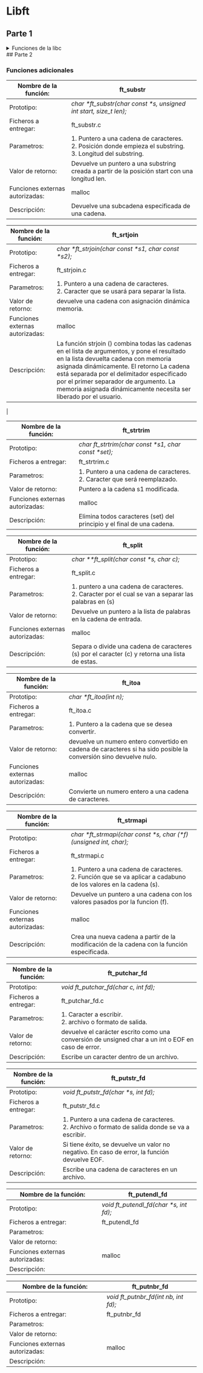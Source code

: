 # **Libft**
## Parte 1
<details>
<summary> Funciones de la libc </summary>


| Nombre de l función: | memset |
| ------------- | ------------- |
| Prototipo: | _void *ft_memset(void *b, int c, size_t len);_ |
| Ficheros a entregar: | ft_memset.c |
| Parametros: | 1. Puntero al bloque de memoria (b).  <br /> 2. El valor que desea ajustar. <br /> 3.  El número de bytes que se establece en ese valor. |
| Valor de retorno: | Devuelve un puntero a un puntero a la zona de almacenamiento (b). |
| Descripción: | Copia el caracter c (un char sin signo) a los primeros n caracteres de (b). |


| Nombre de la función: | bzero |
| ------------- | ------------- |
| Prototipo: |  _void ft_bzero(void *s, size_t n);_ |
| Ficheros a entregar: | ft_bzero.c |
| Parametros: | 1. Puntero a una cadena para rellenar.<br /> 2. Numero de bytes que se van a poner a cero.|
| Valor de retorno: | No retorna valor. |
| Descripción: | Pone a cero los n primeros bytes de la cadena de bytes s.  |

| Nombre de la función: | memcpy |
| ------------- | ------------- |
| Prototipo: |  _void *ft_memcpy(void *dst, const void *src, size_t n);_ |
| Ficheros a entregar: | ft_memcpy.c |
| Parametros: | 1. Puntero a una cadena de destino.<br /> 2. Puntero a una cadena de origen. <br /> 3. Numero de bytes que se van a copiar.|
| Valor de retorno: | Retorna un puntero a la cadena de caracteres dst |
| Descripción: | Copia n caracteres del area de la memoria de src en el area de la memoria de dst. |

| Nombre de la función: | memccpy |
| ------------- | ------------- |
| Prototipo: |  _void *ft_memccpy(void *dst, const void *src, int c, size_t n);_ |
| Ficheros a entregar: | ft_memccpy.c |
| Parametros: | 1. Puntero a una cadena de destino.<br /> 2. Puntero a una cadena de origen. <br /> 3. Último carácter que se va a copiar.<br /> 4. Numero de bytes que se van a copiar.|
| Valor de retorno: | Devuelve un puntero al siguiente carácter de dst tras c, o NULL si c no estaba en los n primeros caracteres de src. |
| Descripción: | Copia  como mucho n bytes desde el área de memoria src al área de memoria dst, parando cuando se encuentra el carácter c. |

| Nombre de la función: | memmove |
| ------------- | ------------- |
| Prototipo: |  _void *ft_memmove(void *dst, const void *src, size_t len);_ |
| Ficheros a entregar: | ft_memmove.c |
| Parametros: | 1. Puntero a una cadena de destino.<br /> 2. Puntero a una cadena de origen. <br /> 3. Numero de bytes que se copiarán.<br /> |
| Valor de retorno: | Devuelve un puntero a la cadena dst  |
| Descripción: | Copia los primeros n caracteres del objeto apuntado por src al objeto apuntado por dst. Sin embargo, se asegura de que no estén superpuestos. |

| Nombre de la función: | memchr |
| --------------- | ------------- |
| Prototipo: | _void *ft_memchr(const void *s, int c, size_t n);_ |
| Ficheros a entregar: | ft_memchr.c |
| Parametros : | 1. puntero al bloque de memoria para realizar una búsqueda. <br /> 2. Caracter que se va a buscar. <br /> 3. Número de caracteres que se comprobarán. |
| Valor de retorno: | Retorna un puntero al carácter localizado, o un puntero nulo si el carácter no apareció en el objeto.  |
| Descripción: | Localiza la primera aparición del carácter c (convertido a unsigned char) en los primeros n caracteres (cada uno interpretado como un unsigned char) del objeto apuntado por s. |

| Nombre de la función: | memcmp |
| --------------------- | ------ |
| Prototipo: | _int ft_memcmp(const void *s1, const void *s2, size_t n);_ |
| Ficheros a entregar: | ft_memcmp.c |
| Parametros: | 1. puntero al primer bloque de memoria. <br /> 2. puntero al segundo bloque de memoria. <br /> 3. Número de caracteres que se va a comparar. |
| Valor de retorno: | El valor devuelto indica la relación entre los búferes. <br /> **<0** s1 es menor a s2 <br /> **0** s1 es idéntica a s2 <br /> **>0** s1 es mayor a s2 |
| Descripción: | Compara los caracteres de dos búferes de memoria. |

| Nombre de la función: | strlen |
| --------------------- | ------ |
| Prototipo: | _size_t ft_strlen(const char *s);_ |
| Ficheros a entregar: | ft_strlen.c  |
| Parametros: | 1. Cadena terminada en un valor nulo. |
| Valor de retorno: | Devuelve el nuúmero de caracteres de s ecepto el valor nulo. |
| Descripción: | Obtiene la longitud de una cadena |

| Nombre de la función: | strlcpy |
| -------------------- | -------- |
| Prototipo: | _size_t ft_strlcpy(char *dst, const char *src, size_t dstsize);_ |
| Ficheros a entregar: | ft_strlcpy.c |
| Parametros: | 1. puntero al bloque de memoria de destino. <br /> 2. puntero al bloque de memoria de origen. <br /> 3.  Número de caracteres que se van a copiar. |
| Valor de retorno: | Devuelve la longitutd total de la cadena que intenta crear. |
| Descripción: | Copia dstsize caracteres de la cadena  src en la cadena dst. |

| Nombre de la función: | strlcat |
| -------------------- | -------- |
| Prototipo: | _size_t ft_strlcat(char *dst, const char *src, size_t dstsize);_ |
| Ficheros a entregar: | ft_strlcat.c |
| Parametros: | 1. puntero al bloque de memoria de destino. <br /> 2. puntero al bloque de memoria de origen. <br /> 3.  Número de caracteres que se van a concatenar. |
| Valor de retorno: |  Devuelve el número de caracteres que intentó crear, la longitud inicial de dst + la longitud de src.|
| Descripción: | Concatena la cadena de caracteres src en la cadena dst limitada por dstsize. |

| Nombre de la función: | strchr |
| -------------------- | -------- |
| Prototipo: | _char *ft_strchr(const char *s, int c);_|
| Ficheros a entregar: | ft_strchr.c|
| Parametros: | 1. Puntero a una cadena de caracteres <br /> 2. Caracter que se va a buscar.   |
| Valor de retorno: | Devuelve la posición en la cadena (s) la primera ocurrencia del carácter c.Si no se encuentra devuelve un punyero nulo. |
| Descripción: |  Buscar la primera ocurrencia de (c) en la cadena (s) y devuelve su posición.|

| Nombre de la función: | strrchr |
| -------------------- | -------- |
| Prototipo: | _char *ft_strrchr(const char *s, int c);_ |
| Ficheros a entregar: | ft_strrchr.c |
| Parametros: | 1. Puntero a una cadena de caracteres <br /> 2. Caracter que se va a buscar. |
| Valor de retorno: | Devuelve la posición en la cafena (s) la ultima ocutrencia de (c). Si no se encuentra el valor, la función devuelve un puntero nulo. |
| Descripción: | Busca la ultima ocurrencia de (c) en la cadena (s) y devuelve su posición. |

| Nombre de la función: | strnstr |
| -------------------- | -------- |
| Prototipo: | _char *ft_strnstr(const char *haystack, const char *needle, size_t len);_ |
| Ficheros a entregar: | ft_strnstr.c |
| Parametros: | 1. Puntero a una cadena de caracteres donde buscar. <br /> 2. Puntero a una subcadena de caracteres a buscar. |
| Valor de retorno: |  Devuelve -1 si no se encontro la subcadena dentro de la cadena o n si se encotro en la posicion n de la cadena.|
| Descripción: |  Busca la secuencia de carácteres contenida en la subcadena en una cadena de texto. |

| Nombre de la función: | strncmp |
| -------------------- | -------- |
| Prototipo: | _int	ft_strncmp(const char *s1, const char *s2, size_t n);_|
| Ficheros a entregar: | ft_strncmp.c |
| Parametros: | 1. Puntero a una cadena de caracteres <br/> 2. Puntero a otra cadena de caracteres. <br/> 3. Numero de caracteres que se va a comparar |i
| Valor de retorno: | Devuelve 0 si las dos cadenas son iguales. <br /> Devuelve menor que cero si s1 es menor que s2.<br /> Devuelve mayor que cero si s1 es mayor que s2. |
| Descripción: | Compara la cadena s1 con la cadena s2 hasta el n carcater. |

| Nombre de la función: | atoi |
| -------------------- | -------- |
| Prototipo: | _int	ft_atoi(const char *str);_|
| Ficheros a entregar: | ft_atoi.c |
| Parametros: | 1. Puntero a la cadena que se desea convertir |
| Valor de retorno: | Retorna el valor numérico de la cadena o 0 si no se puede convertir. |
| Descripción: | Convierte una cadena a su valor numérico (entero) |

| Nombre de la función: | isalpha |
| -------------------- | -------- |
| Prototipo: | _int	ft_isalpha(int c);_ |
| Ficheros a entregar: | ft_isalpha.c |
| Parametros: | 1. caracter a comprobar  |
| Valor de retorno: | Devuelve 1 si c es un caracter alfabetico de a a z o de A a Z, decuelve 0 si no lo es.||
| Descripción: |  Comprueba si el caracter c es un caracter alfabético |

| Nombre de la función: | isdigit |
| -------------------- | -------- |
| Prototipo: | _int	ft_isdigit(int c);_|
| Ficheros a entregar: | ft_isdigit.c |
| Parametros: | 1. Caracter a comprobar. |
| Valor de retorno: |  Devuelve 1 si el caracter c es un número de 0 a 9, decuelve 0 si no lo es.|
| Descripción: | Comprueba si el caracter c es un caracter numérico de (0 - 9) |

| Nombre de la función: | isalnum |
| -------------------- | -------- |
| Prototipo: | _int	ft_isalnum(int c);_|
| Ficheros a entregar: | ft_isalnum.c |
| Parametros: | 1. Caracter a comprobar. |
| Valor de retorno: |  Devuelve 1 si el caracter c es un caracter alfanumérico, devuelve 0 si no lo es. |
| Descripción: |  Comprueba si el caracter c es un caracter alfanumérico (a - z) o (0 - 9) |

| Nombre de la función: | isascii |
| -------------------- | -------- |
| Prototipo: | _int	ft_isascii(int c);_|
| Ficheros a entregar: | ft_isascii.c |
| Parametros: | 1. Caracter a comprobar.  |
| Valor de retorno: | Devuelve 1 si el caracter c es un caracter de la tabla ascii, devuelve 0 si no lo es. |
| Descripción: |  Comprueba si el carqcter c es un caracter existente en la tabla ascii. |

| Nombre de la función: | isprint |
| -------------------- | -------- |
| Prototipo: | _int	ft_isprint(int c);_|
| Ficheros a entregar: | ft_isprint.c ||
| Parametros: | 1. Caracter a comprobar  |
| Valor de retorno: | Devuelve 1 si el caracter c es un caracter imprimible, devuelve 0 si no lo es. |
| Descripción: | Comprueba si el caracter c es un caracter imprimible.  |

| Nombre de la función: | toupper |
| -------------------- | -------- |
| Prototipo: | _int	ft_toupper(int c);_|
| Ficheros a entregar: | ft_toupper.c |
| Parametros: | 1. Caracter que se desea pasar a mayuscula |
| Valor de retorno: | Devuelve el caracter c en mayuscula |
| Descripción: | Convierte el caracter c en un caracter mayuscula. |

| Nombre de la función: | tolower |
| -------------------- | -------- |
| Prototipo: | _int	ft_tolower(int c);_|
| Ficheros a entregar: | ft_tolower.c|
| Parametros: | 1. Caracter que se desea pasar a minuscula  |
| Valor de retorno: |  Devuelve el caracter c en minuscula. |
| Descripción: | Convierte el caracter c en un caracter minuscula. |

| Nombre de la función: | calloc |
| -------------------- | -------- |
| Prototipo: | _void *ft_calloc(size_t count, size_t size);_|
| Ficheros a entregar: | ft_calloc.c|
| Parametros: | 1. Numero de elementos. <br /> 2. Longitud en bytes de cada elemento. |
| Valor de retorno: |  Devuelve un puntero al espacio asignado. |
| Funciones externas autorizadas: | malloc |
| Descripción: | Asigna una matriz en la memoria con elementos que se inicializan en 0. |

| Nombre de la función: | strdup |
| -------------------- | -------- |
| Prototipo: | _char *ft_strdup(const char *s1);_|
| Ficheros a entregar: | ft_strdup.c|
| Parametros: | 1.  Punyero a una cadena de caracteres. |
| Valor de retorno: | Devuelve un puntero a la cadena duplicada, o NULL si no había bastante memoria. |
| Funciones externas autorizadas: | malloc |
| Descripción: | La  función  strdup()  devuelve  un  puntero  a  una  nueva cadena de caracteres que es un duplicado de la cadena apuntada por s.   La  memoria  para  la  nueva  cadena  se  obtiene automáticamente con malloc(3), y puede (y debe) liberarse con free(3). |

</details>
## Parte 2

### Funciones adicionales

| Nombre de la función: | ft_substr |
| --------------------- | --------- |
| Prototipo: | _char *ft_substr(char const *s, unsigned int start, size_t len);_ |
| Ficheros a entregar: | ft_substr.c |
| Parametros: | 1. Puntero a una cadena de caracteres. <br /> 2. Posición donde empieza el substring. <br /> 3. Longitud del substring. |
| Valor de retorno: | Devuelve un puntero a una substring creada a partir de la posición start con una longitud len.   |
| Funciones externas autorizadas: | malloc |
| Descripción: |  Devuelve una subcadena especificada de una cadena. |

| Nombre de la función: | ft_srtjoin |
| --------------------- | --------- |
| Prototipo: |  _char *ft_strjoin(char const *s1, char const *s2);_|
| Ficheros a entregar: | ft_strjoin.c |
| Parametros: | 1. Puntero a una cadena de caracteres. <br /> 2. Caracter que se usará para separar la lista. |
| Valor de retorno: |  devuelve una cadena con asignación dinámica memoria. |
| Funciones externas autorizadas: | malloc |
| Descripción: |  La función strjoin () combina todas las cadenas en el lista de argumentos, y pone el resultado en la lista devuelta cadena con memoria asignada dinámicamente. El retorno La cadena está separada por el delimitador especificado por el primer separador de argumento. La memoria asignada dinámicamente necesita ser liberado por el usuario.
 |

| Nombre de la función: | ft_strtrim |
| --------------------- | --------- |
| Prototipo: | _char ft_strtrim(char const *s1, char const *set);_|
| Ficheros a entregar: | ft_strtrim.c |
| Parametros: | 1. Puntero a una cadena de caracteres.<br /> 2. Caracter que será reemplazado.  |
| Valor de retorno: | Puntero a la cadena s1 modificada. |
| Funciones externas autorizadas: | malloc |
| Descripción: | Elimina todos caracteres (set) del principio y el final de una cadena. |

| Nombre de la función: | ft_split |
| --------------------- | --------- |
| Prototipo: |  _char **ft_split(char const *s, char c);_ |
| Ficheros a entregar: | ft_split.c |
| Parametros: |  1. puntero a una cadena de caracteres. <br /> 2. Caracter por el cual se van a separar las palabras en (s)  |
| Valor de retorno: |  Devuelve un puntero a la lista de palabras en la cadena de entrada. |
| Funciones externas autorizadas: | malloc |
| Descripción: | Separa o divide una cadena de caracteres (s) por el caracter (c) y retorna una lista de estas. |

| Nombre de la función: | ft_itoa |
| --------------------- | --------- |
| Prototipo: | _char *ft_itoa(int n);_ |
| Ficheros a entregar: | ft_itoa.c |
| Parametros: | 1. Puntero a la cadena que se desea convertir.  |
| Valor de retorno: |  devuelve un numero entero convertido en cadena de caracteres si ha sido posible la conversión sino devuelve nulo. |
| Funciones externas autorizadas: | malloc |
| Descripción: |  Convierte un numero entero a una cadena de caracteres. |

| Nombre de la función: | ft_strmapi |
| --------------------- | --------- |
| Prototipo: | _char *ft_strmapi(char const *s, char (*f)(unsigned int, char);_ |
| Ficheros a entregar: | ft_strmapi.c |
| Parametros: | 1. Puntero a una cadena de caracteres. <br /> 2. Función que se va aplicar a cadabuno de los valores en la cadena (s).  |
| Valor de retorno: |  Devuelve un puntero a una cadena con los valores pasados por la funcion (f). |
| Funciones externas autorizadas: | malloc |
| Descripción: |  Crea una nueva cadena a partir de la modificación de la cadena con la función especificada. |

| Nombre de la función: | ft_putchar_fd |
| --------------------- | --------- |
| Prototipo: | _void ft_putchar_fd(char c, int fd);_ |
| Ficheros a entregar: | ft_putchar_fd.c |
| Parametros: | 1. Caracter a escribir. <br /> 2. archivo o formato de salida. |
| Valor de retorno: | devuelve el carácter escrito como una conversión de unsigned char a un int o EOF en caso de error.  |
| Descripción: |  Escribe un caracter dentro de un archivo. |

| Nombre de la función: | ft_putstr_fd |
| --------------------- | --------- |
| Prototipo: | _void ft_putstr_fd(char *s, int fd);_ |
| Ficheros a entregar: | ft_putstr_fd.c |
| Parametros: | 1. Puntero a una cadena de caracteres. <br /> 2. Archivo o formato de salida donde se va a escribir. |
| Valor de retorno: |  Si tiene éxito, se devuelve un valor no negativo.  En caso de error, la función devuelve EOF. |
| Descripción: |  Escribe una cadena de caracteres en un archivo. |

| Nombre de la función: | ft_putendl_fd |
| --------------------- | --------- |
| Prototipo: | _void ft_putendl_fd(char *s, int fd);_ |
| Ficheros a entregar: | ft_putendl_fd |
| Parametros: |   |
| Valor de retorno: |   |
| Funciones externas autorizadas: | malloc |
| Descripción: |   |

| Nombre de la función: | ft_putnbr_fd |                              
| --------------------- | --------- |
| Prototipo: | _void ft_putnbr_fd(int nb, int fd);_  |
| Ficheros a entregar: | ft_putnbr_fd |                               
| Parametros: |   |                                                   
| Valor de retorno: |   |                                             
| Funciones externas autorizadas: | malloc |                          
| Descripción: |   |
